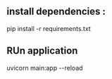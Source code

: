 ## install dependencies :
pip install -r requirements.txt

## RUn application
uvicorn main:app --reload